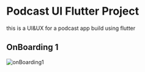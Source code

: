 # Podcast UI Flutter Project

this is a UI&UX for a podcast app build using flutter

## OnBoarding 1
![onBoarding1](https://github.com/MahmoudElmaghraby/Podcast-App/assets/36208867/a390cbcf-e5c4-4de1-9fb6-793f766c591d)
